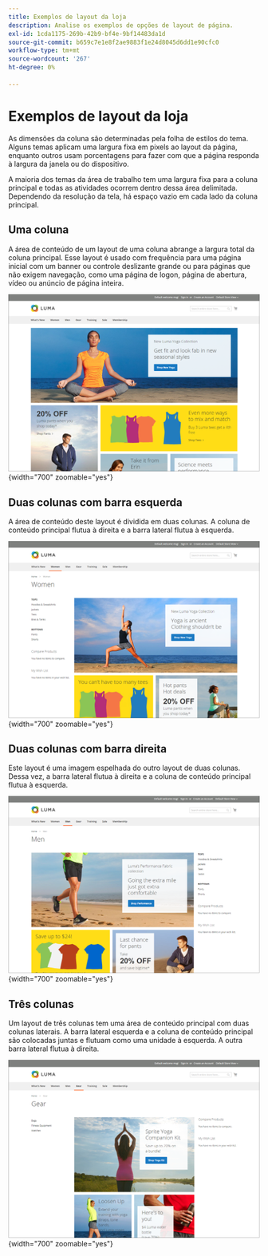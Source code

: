 ```yaml
---
title: Exemplos de layout da loja
description: Analise os exemplos de opções de layout de página.
exl-id: 1cda1175-269b-42b9-bf4e-9bf14483da1d
source-git-commit: b659c7e1e8f2ae9883f1e24d8045d6dd1e90cfc0
workflow-type: tm+mt
source-wordcount: '267'
ht-degree: 0%

---
```


# Exemplos de layout da loja

As dimensões da coluna são determinadas pela folha de estilos do tema. Alguns temas aplicam uma largura fixa em pixels ao layout da página, enquanto outros usam porcentagens para fazer com que a página responda à largura da janela ou do dispositivo.

A maioria dos temas da área de trabalho tem uma largura fixa para a coluna principal e todas as atividades ocorrem dentro dessa área delimitada. Dependendo da resolução da tela, há espaço vazio em cada lado da coluna principal.

## Uma coluna

A área de conteúdo de um layout de uma coluna abrange a largura total da coluna principal. Esse layout é usado com frequência para uma página inicial com um banner ou controle deslizante grande ou para páginas que não exigem navegação, como uma página de logon, página de abertura, vídeo ou anúncio de página inteira.

![Exemplo de layout de uma coluna](./assets/page-layout-1-col.png){width="700" zoomable="yes"}

## Duas colunas com barra esquerda

A área de conteúdo deste layout é dividida em duas colunas. A coluna de conteúdo principal flutua à direita e a barra lateral flutua à esquerda.

![Exemplo de duas colunas com barra esquerda](./assets/page-layout-2-col-left-bar.png){width="700" zoomable="yes"}

## Duas colunas com barra direita

Este layout é uma imagem espelhada do outro layout de duas colunas. Dessa vez, a barra lateral flutua à direita e a coluna de conteúdo principal flutua à esquerda.

![Exemplo de duas colunas com barra direita](./assets/page-layout-2-col-right-bar.png){width="700" zoomable="yes"}

## Três colunas

Um layout de três colunas tem uma área de conteúdo principal com duas colunas laterais. A barra lateral esquerda e a coluna de conteúdo principal são colocadas juntas e flutuam como uma unidade à esquerda. A outra barra lateral flutua à direita.

![Exemplo de três colunas](./assets/page-layout-3-col.png){width="700" zoomable="yes"}
